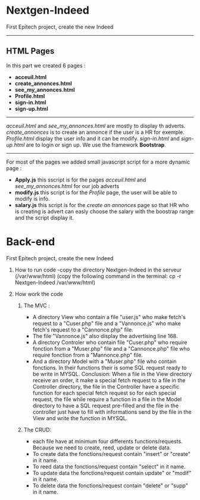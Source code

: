 # Nextgen-Indeed
First Epitech project, create the new Indeed

_______________________________________________________________________________________________

## HTML Pages
In this part we created 6 pages :
- **acceuil.html**
- **create_annonces.html**
- **see_my_annonces.html**
- **Profile.html**
- **sign-in.html**
- **sign-up.html**

________________________________________________________________________________________________

*acceuil.html* and *see_my_annonces.html* are mostly to display th adverts.
*create_annonces* is to create an annonce if the user is a HR for exemple.
*Profile.html* display the user info and it can be modify.
*sign-in.html* and *sign-up.html* are to login or sign up.
We use the framework **Bootstrap**.

________________________________________________________________________________________________

For most of the pages we added small javascript script for a more dynamic page :
- **Apply.js** this sscript is for the pages *acceuil.html* and *see_my_annonces.html* for our job adverts
- **modify.js** this script is for the *Profile* page, the user will be able to modify is info.
- **salary.js**  this script is for the *create an annonces* page so that HR who is creating is advert can easly choose the salary with the boostrap range and the script display it.
# Back-end
First Epitech project, create the new Indeed

1. How to run code
    -copy the directory Nextgen-Indeed in the serveur (/var/www/html)
        (copy the following command in the terminal: cp -r Nextgen-Indeed /var/www/html)

2. How work the code
    1) The MVC :
        - A directory View who contain a file "user.js" who make fetch's request to a "Cuser.php" file and a "Vannonce.js" who make fetch's request to a "Cannonce.php" file.
        - The file "Vannonce.js" also display the advertising line 168.
        - A directory Controler who contain file "Cuser.php" who require fonction from a "Muser.php" file and a "Cannonce.php" file who require fonction from a "Mannonce.php" file.
        - And a directory Model with a "Muser.php" file who contain fonctions. In their functions their is some SQL request ready to be write in MYSQL.
    Conclusion: When a file in the View directory receive an order, it make a special fetch request to a file in the Controller directory, the file in the Controller have a specific function for each special fetch request so for each special request, the file while require a function in a file in the Model directory to have a SQL request pre-filled and the file in the controller just have to fill with informations send by the file in the View and write the function in MYSQL.

    2) The CRUD:
        - each file have at minimum four differents functions/requests. Because we need to create, reed, update or delete data.  
        - To create data the fonctions/request contain "insert" or "create" in it name.
        - To reed data the fonctions/request contain "select" in it name.
        - To update data the fonctions/request contain update" or "modif" in it name.
        - To delete data the fonctions/request contain "delete" or "supp" in it name.


